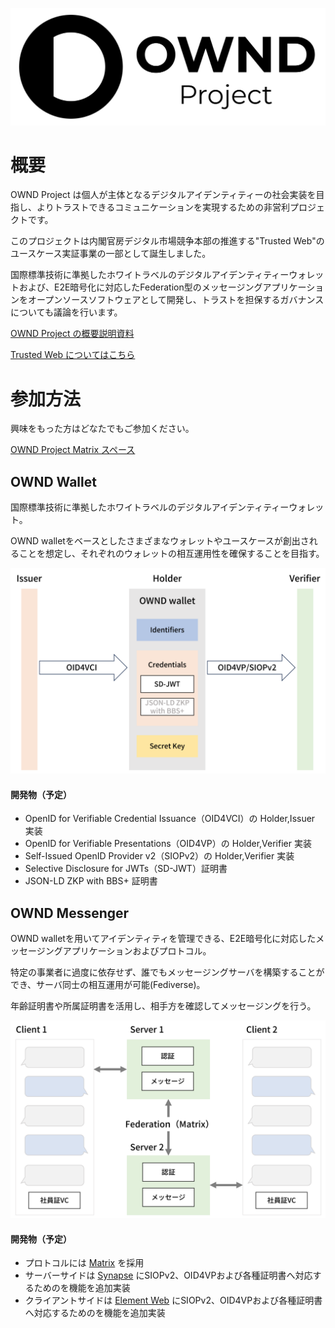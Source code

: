 ![OWND Project Logo](https://raw.githubusercontent.com/OWND-Project/.github/main/media/ownd-project-logo.png)

# 概要

OWND Project は個人が主体となるデジタルアイデンティティーの社会実装を目指し、よりトラストできるコミュニケーションを実現するための非営利プロジェクトです。

このプロジェクトは内閣官房デジタル市場競争本部の推進する"Trusted Web"のユースケース実証事業の一部として誕生しました。

国際標準技術に準拠したホワイトラベルのデジタルアイデンティティーウォレットおよび、E2E暗号化に対応したFederation型のメッセージングアプリケーションをオープンソースソフトウェアとして開発し、トラストを担保するガバナンスについても議論を行います。

[OWND Project の概要説明資料](https://github.com/OWND-Project/.github/blob/main/profile/ownd-project.pdf)

[Trusted Web についてはこちら](https://trustedweb.go.jp/)

# 参加方法

興味をもった方はどなたでもご参加ください。

[OWND Project Matrix スペース](https://matrix.to/#/!EdKfOXCYPSFCXmxTqw:matrix.org?via=matrix.org)

## OWND Wallet

国際標準技術に準拠したホワイトラベルのデジタルアイデンティティーウォレット。

OWND walletをベースとしたさまざまなウォレットやユースケースが創出されることを想定し、それぞれのウォレットの相互運用性を確保することを目指す。

![OWND Wallet Image](https://raw.githubusercontent.com/OWND-Project/.github/main/media/ownd-wallet.png)

#### 開発物（予定）

* OpenID for Verifiable Credential Issuance（OID4VCI）の Holder,Issuer 実装
* OpenID for Verifiable Presentations（OID4VP）の Holder,Verifier 実装
* Self-Issued OpenID Provider v2（SIOPv2）の Holder,Verifier 実装
* Selective Disclosure for JWTs（SD-JWT）証明書
* JSON-LD ZKP with BBS+ 証明書

## OWND Messenger

OWND walletを用いてアイデンティティを管理できる、E2E暗号化に対応したメッセージングアプリケーションおよびプロトコル。

特定の事業者に過度に依存せず、誰でもメッセージングサーバを構築することができ、サーバ同士の相互運用が可能(Fediverse)。

年齢証明書や所属証明書を活用し、相手方を確認してメッセージングを行う。

![OWND Messenger Image](https://raw.githubusercontent.com/OWND-Project/.github/main/media/ownd-messenger.png)

#### 開発物（予定）

* プロトコルには [Matrix](https://github.com/matrix-org) を採用
* サーバーサイドは [Synapse](https://github.com/matrix-org/synapse) にSIOPv2、OID4VPおよび各種証明書へ対応するためのを機能を追加実装
* クライアントサイドは [Element Web](https://github.com/vector-im/element-web) にSIOPv2、OID4VPおよび各種証明書へ対応するためのを機能を追加実装

